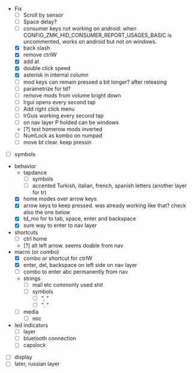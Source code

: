 - Fix
  - [ ] Scroll by sensor
  - [ ] Space delay?
  - [ ] consumer keys not working on android: when CONFIG_ZMK_HID_CONSUMER_REPORT_USAGES_BASIC is uncommented, works on android but not on windows.
  - [x] back slash
  - [x] remove ctrlW
  - [x] add at 
  - [x] double click speed
  - [x] asterisk in internal column
  - [ ] mod keys can remain pressed a bit longer? after releasing
  - [ ] parametrize for td?
  - [ ] remove mods from volume bright down
  - [ ] lrgui opens every second tap
  - [ ] Add right click menu
  - [ ] lrGuis working every second tap
  - [ ] on nav layer P holded can be windows
  - [?] test homerow mods inverted
  - [ ] NumLock as kombo on numpad
  - [ ] move bt clear. keep pressin
- [ ] symbols
- behavior
  - tapdance
    - [ ] symbols
    - [ ] accented Turkish, italian, french, spanish letters (another layer for tr)
  - [x] home modes over arrow keys
  - [x] arrow keys to keep pressed. was already working like that? check also the one below
  - [x] td_mo for to tab, space, enter and backspace 
  - [x] sure way to enter to nav layer
- shortcuts
  - [ ] ctrl home 
  - [?] alt left arrow. seems doable from nav
- macro (or combo)
  -  [x] combo or shortcut for ctrlW
  -  [x] enter, del, backspace on left side on nav layer
  - [ ] combo to enter abc permanently from nav
  - strings
    - [ ] mail etc commonly used shit
    - [ ] symbols
      - [ ] ", " 
      - [ ] ". " 
  - [ ] media
    - [ ] mic
- led indicators
  - [ ] layer
  - [ ] bluetooth connection
  - [ ] capslock

- [ ] display
- [ ] later, russian layer